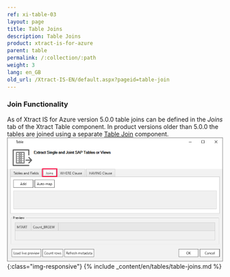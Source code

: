 ```yaml
---
ref: xi-table-03
layout: page
title: Table Joins
description: Table Joins
product: xtract-is-for-azure
parent: table
permalink: /:collection/:path
weight: 3
lang: en_GB
old_url: /Xtract-IS-EN/default.aspx?pageid=table-join
---
```


### Join Functionality

As of Xtract IS for Azure version 5.0.0 table joins can be defined in the *Joins* tab of the Xtract Table component. 
In product versions older than 5.0.0 the tables are joined using a separate [Table Join](../table-join) component.
![Table join ](/img/content/table-join-tab.png){:class="img-responsive"}
{% include _content/en/tables/table-joins.md  %}